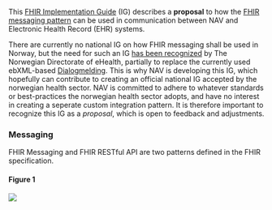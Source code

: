 This [FHIR Implementation Guide](https://www.hl7.org/fhir/implementationguide.html) (IG) describes a **proposal** to how the [FHIR messaging pattern](https://www.hl7.org/fhir/messaging.html) can be used in communication between NAV and Electronic Health Record (EHR) systems.

There are currently no national IG on how FHIR messaging shall be used in Norway, but the need for such an IG [has been recognized](https://github.com/HL7Norway/best-practice/blob/master/docs/messaging.md) by The Norwegian Directorate of eHealth, partially to replace the currently used ebXML-based [Dialogmelding](https://www.ehelse.no/Standardisering/standarder/dialogmelding-v1.1). This is why NAV is developing this IG, which hopefully can contribute to creating an official national IG accepted by the norwegian health sector. NAV is committed to adhere to whatever standards or best-practices the norwegian health sector adopts, and have no interest in creating a seperate custom integration pattern. It is therefore important to recognize this IG as a *proposal*, which is open to feedback and adjustments.

### Messaging
FHIR Messaging and FHIR RESTful API are two patterns defined in the FHIR specification.

#### Figure 1
[![](https://mermaid.ink/img/eyJjb2RlIjoiZmxvd2NoYXJ0IExSICAgIFxuICAgIHN1YmdyYXBoIE5BVlxuICAgIGRpcmVjdGlvbiBMUlxuICAgIHkxLS0-fEZISVIgUkVTVGZ1bHx5MlxuICAgIHkxLS0-fEthZmthfHkzXG4gICAgZW5kXG4gICAgc3ViZ3JhcGggRUhSMlxuICAgIHoyLS0-ejFcbiAgICB6MS0tPnxub3QgRkhJUnx6MlxuICAgIGVuZFxuICAgIHN1YmdyYXBoIEVIUjFcbiAgICBkaXJlY3Rpb24gTFJcbiAgICB4MS0tPngyXG4gICAgeDItLT58RkhJUiBSRVNUZnVsfHgzXG4gICAgeDMtLT54MlxuICAgIHg0LS0-eDNcbiAgICBlbmRcbiAgICBFSFIxLS4gRkhJUiBNZXNzYWdpbmcgLi0-TkFWXG4gICAgTkFWLS4tPkVIUjFcbiAgICBOQVYtLiBGSElSIE1lc3NhZ2luZyAuLT5FSFIyXG4gICAgRUhSMi0uLT5OQVZcbiAgICBzdHlsZSBFSFIxIGZpbGw6IzU0OTlDNyxzdHJva2U6IzMzM1xuICAgIHN0eWxlIE5BViBmaWxsOiNFNzRDM0Msc3Ryb2tlOiMzMzMiLCJtZXJtYWlkIjp7InRoZW1lIjoiZGVmYXVsdCJ9LCJ1cGRhdGVFZGl0b3IiOmZhbHNlLCJhdXRvU3luYyI6dHJ1ZSwidXBkYXRlRGlhZ3JhbSI6ZmFsc2V9)](https://mermaid-js.github.io/mermaid-live-editor/edit/#eyJjb2RlIjoiZmxvd2NoYXJ0IExSICAgIFxuICAgIHN1YmdyYXBoIE5BVlxuICAgIGRpcmVjdGlvbiBMUlxuICAgIHkxLS0-fEZISVIgUkVTVGZ1bHx5MlxuICAgIHkxLS0-fEthZmthfHkzXG4gICAgZW5kXG4gICAgc3ViZ3JhcGggRUhSMlxuICAgIHoyLS0-ejFcbiAgICB6MS0tPnxub3QgRkhJUnx6MlxuICAgIGVuZFxuICAgIHN1YmdyYXBoIEVIUjFcbiAgICBkaXJlY3Rpb24gTFJcbiAgICB4MS0tPngyXG4gICAgeDItLT58RkhJUiBSRVNUZnVsfHgzXG4gICAgeDMtLT54MlxuICAgIHg0LS0-eDNcbiAgICBlbmRcbiAgICBFSFIxLS4gRkhJUiBNZXNzYWdpbmcgLi0-TkFWXG4gICAgTkFWLS4tPkVIUjFcbiAgICBOQVYtLiBGSElSIE1lc3NhZ2luZyAuLT5FSFIyXG4gICAgRUhSMi0uLT5OQVZcbiAgICBzdHlsZSBFSFIxIGZpbGw6IzU0OTlDNyxzdHJva2U6IzMzM1xuICAgIHN0eWxlIE5BViBmaWxsOiNFNzRDM0Msc3Ryb2tlOiMzMzMiLCJtZXJtYWlkIjoie1xuICBcInRoZW1lXCI6IFwiZGVmYXVsdFwiXG59IiwidXBkYXRlRWRpdG9yIjpmYWxzZSwiYXV0b1N5bmMiOnRydWUsInVwZGF0ZURpYWdyYW0iOmZhbHNlfQ)